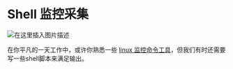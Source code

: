 # Shell 监控采集

![在这里插入图片描述](https://img-blog.csdnimg.cn/8d1be848585e417a9bb9b5f896ad6ef7.gif#pic_center)

在你平凡的一天工作中，或许你熟悉一些 [linux 监控命令工具](https://smoothies.com.cn/linux-command-docs/tags.html#%E7%9B%91%E6%8E%A7)，但我们有时还需要写一些shell脚本来满足输出。
